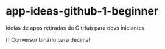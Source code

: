# app-ideas-github-1-beginner
 Ideias de apps retiradas do GitHub para devs iniciantes


[] Conversor binário para decimal
